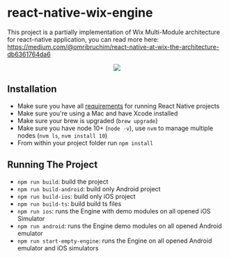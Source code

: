 # react-native-wix-engine

This project is a partially implementation of Wix Multi-Module architecture for react-native application, you can read more here:
https://medium.com/@omribruchim/react-native-at-wix-the-architecture-db6361764da6

<p align="center">
    <img src="https://cdn-images-1.medium.com/max/1600/1*0uOMzP8Kcc6RLrcu8MdYGg.png"/>
</p>


## Installation

* Make sure you have all [requirements](https://facebook.github.io/react-native/docs/getting-started.html#requirements) for running React Native projects
* Make sure you're using a Mac and have Xcode installed
* Make sure your brew is upgraded (`brew upgrade`)
* Make sure you have node 10+ (`node -v`), use `nvm` to manage multiple nodes (`nvm ls`, `nvm install 10`)
* From within your project folder run `npm install`

## Running The Project

* `npm run build`: build the project
* `npm run build-android`: build only Android project
* `npm run build-ios`: build only iOS project
* `npm run build-ts`: build build ts files
* `npm run ios`: runs the Engine with demo modules on all opened iOS Simulator 
* `npm run android`: runs the Engine demo modules on all opened Android emulator
* `npm run start-empty-engine`: runs the Engine on all opened Android emulator and iOS simulators 
